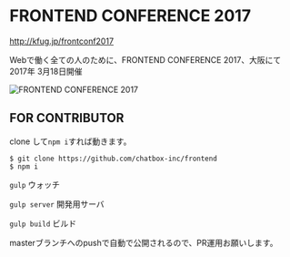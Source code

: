 # FRONTEND CONFERENCE 2017


http://kfug.jp/frontconf2017

Webで働く全ての人のために、FRONTEND CONFERENCE 2017、大阪にて2017年 3月18日開催

![FRONTEND CONFERENCE 2017](http://kfug.jp/frontconf2017/img/ogp.jpg)


## FOR CONTRIBUTOR

clone して`npm i`すれば動きます。

````
$ git clone https://github.com/chatbox-inc/frontend
$ npm i
```` 

`gulp` ウォッチ

`gulp server` 開発用サーバ

`gulp build` ビルド

masterブランチへのpushで自動で公開されるので、PR運用お願いします。
